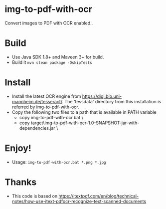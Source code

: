 # img-to-pdf-with-ocr
Convert images to PDF with OCR enabled..

# Build
  * Use Java SDK 1.8+ and Maveen 3+ for build.  
  * Build it <code>mvn clean package -DskipTests</code>
    
# Install
  * Install the latest OCR engine from https://digi.bib.uni-mannheim.de/tesseract/. The 'tessdata' directory from this installation is referred by img-to-pdf-with-ocr.
  * Copy the following two files to a path that is available in PATH variable
    * copy img-to-pdf-with-ocr.bat <YOUR-BIN>\
    * copy target\img-to-pdf-with-ocr-1.0-SNAPSHOT-jar-with-dependencies.jar <YOUR-BIN>\
    
# Enjoy!
  * Usage: <code>img-to-pdf-with-ocr.bat *.png *.jpg</code>

# Thanks
  * This code is based on https://itextpdf.com/en/blog/technical-notes/how-use-itext-pdfocr-recognize-text-scanned-documents
